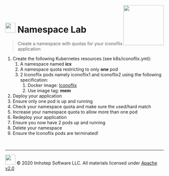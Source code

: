 <img src="../assets/k8sland.png" align="right" width="128" height="auto"/>

<br/>

# <img src="../assets/lab.png" width="32" height="auto"/> Namespace Lab

> Create a namespace with quotas for your iconoflix application

1. Create the following Kubernetes resources (see k8s/iconoflix.yml):
    1. A namespace named **icx**
    2. A namespace quota restricting to only **one** pod
    3. 2 Iconoflix pods namely iconoflix1 and iconoflix2 using the following specification:
        1. Docker image: [Iconoflix](https://quay.io/repository/imhotepio/iconoflix)
        2. Use image tag: **mem**
2. Deploy your application
3. Ensure only one pod is up and running
4. Check your namespace quota and make sure the used/hard match
5. Increase your namespace quota to allow more than one pod
6. Redeploy your application
7. Ensure you now have 2 pods up and running
8. Delete your namespace
9. Ensure the Iconoflix pods are terminated!

<br/>

---
<img src="../assets/imhotep_logo.png" width="32" height="auto"/> © 2020 Imhotep Software LLC.
All materials licensed under [Apache v2.0](http://www.apache.org/licenses/LICENSE-2.0)